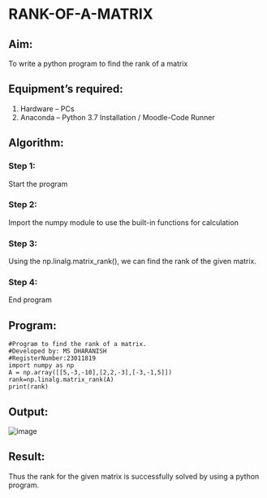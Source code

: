 # RANK-OF-A-MATRIX
## Aim:
To write a python program to find the rank of a matrix
## Equipment’s required:
1. 	Hardware – PCs
2. 	Anaconda – Python 3.7 Installation / Moodle-Code Runner
## Algorithm:
### Step 1:
Start the program
### Step 2:
Import the numpy module to use the built-in functions for calculation 
### Step 3:
Using the np.linalg.matrix_rank(), we can find the rank of the given matrix.
### Step 4:
End program
## Program:
```
#Program to find the rank of a matrix.
#Developed by: MS DHARANISH
#RegisterNumber:23011819
import numpy as np
A = np.array([[5,-3,-10],[2,2,-3],[-3,-1,5]])
rank=np.linalg.matrix_rank(A)
print(rank)

```

## Output:
![image](https://github.com/MSDharanish-23011819/RANK-OF-A-MATRIX/assets/147139454/70e3d1d6-cef8-4b39-b0a2-cf5ad322d010)

## Result:
Thus the rank for the given matrix is successfully solved by  using a python program.

